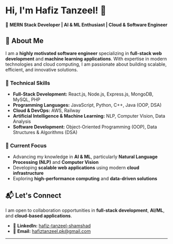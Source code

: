 # Hi, I'm Hafiz Tanzeel! 👋  

🚀 **MERN Stack Developer | AI & ML Enthusiast | Cloud & Software Engineer**  

## 🔹 About Me  

I am a **highly motivated software engineer** specializing in **full-stack web development** and **machine learning applications**. With expertise in modern technologies and cloud computing, I am passionate about building scalable, efficient, and innovative solutions.  

### 🔧 **Technical Skills**  

- **Full-Stack Development:** React.js, Node.js, Express.js, MongoDB, MySQL, PHP  
- **Programming Languages:** JavaScript, Python, C++, Java (OOP, DSA)  
- **Cloud & DevOps:** AWS, Railway  
- **Artificial Intelligence & Machine Learning:** NLP, Computer Vision, Data Analysis  
- **Software Development:** Object-Oriented Programming (OOP), Data Structures & Algorithms (DSA)  

### 🎯 **Current Focus**  
- Advancing my knowledge in **AI & ML**, particularly **Natural Language Processing (NLP)** and **Computer Vision**  
- Developing **scalable web applications** using modern **cloud infrastructure**  
- Exploring **high-performance computing** and **data-driven solutions**  

## 📬 Let's Connect  

I am open to collaboration opportunities in **full-stack development**, **AI/ML**, and **cloud-based applications**.  

- 🔗 **LinkedIn:** [hafiz-tanzeel-shamshad](https://www.linkedin.com/in/hafiz-tanzeel-shamshad-8680a8309/)  
- 📧 **Email:** [hafiztanzeel.pk@gmail.com](mailto:hafiztanzeel.pk@gmail.com)  

---

<!---
Hafiz-Tanzeel-Shamshad/Hafiz-Tanzeel-Shamshad is a ✨ special ✨ repository because its `README.md` appears on your GitHub profile.
You can click the Preview link to take a look at your changes.
--->
